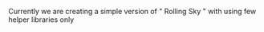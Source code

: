 Currently we are creating a simple version of " Rolling Sky " with using few helper libraries only 
